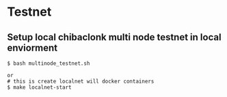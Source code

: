 # Testnet

## Setup local chibaclonk multi node testnet in local enviorment 

```shell
$ bash multinode_testnet.sh 

or 
# this is create localnet will docker containers
$ make localnet-start 
```